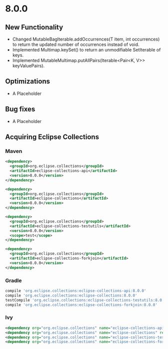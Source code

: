 8.0.0
=====

New Functionality
-----------------

* Changed MutableBagIterable.addOccurrences(T item, int occurrences) to return the updated number of occurrences instead of void.
* Implemented Multimap.keySet() to return an unmodifiable SetIterable of keys.
* Implemented MutableMultimap.putAllPairs(Iterable<Pair<K, V>> keyValuePairs).

Optimizations
-------------

* A Placeholder

Bug fixes
---------

* A Placeholder

Acquiring Eclipse Collections
-----------------------------

### Maven

```xml
<dependency>
  <groupId>org.eclipse.collections</groupId>
  <artifactId>eclipse-collections-api</artifactId>
  <version>8.0.0</version>
</dependency>

<dependency>
  <groupId>org.eclipse.collections</groupId>
  <artifactId>eclipse-collections</artifactId>
  <version>8.0.0</version>
</dependency>

<dependency>
  <groupId>org.eclipse.collections</groupId>
  <artifactId>eclipse-collections-testutils</artifactId>
  <version>8.0.0</version>
  <scope>test</scope>
</dependency>

<dependency>
  <groupId>org.eclipse.collections</groupId>
  <artifactId>eclipse-collections-forkjoin</artifactId>
  <version>8.0.0</version>
</dependency>
```

### Gradle

```groovy
compile 'org.eclipse.collections:eclipse-collections-api:8.0.0'
compile 'org.eclipse.collections:eclipse-collections:8.0.0'
testCompile 'org.eclipse.collections:eclipse-collections-testutils:8.0.0'
compile 'org.eclipse.collections:eclipse-collections-forkjoin:8.0.0'
```

### Ivy

```xml
<dependency org="org.eclipse.collections" name="eclipse-collections-api" rev="8.0.0" />
<dependency org="org.eclipse.collections" name="eclipse-collections" rev="8.0.0" />
<dependency org="org.eclipse.collections" name="eclipse-collections-testutils" rev="8.0.0" />
<dependency org="org.eclipse.collections" name="eclipse-collections-forkjoin" rev="8.0.0"/>
```

